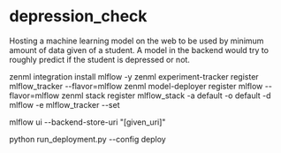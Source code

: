 # depression_check
Hosting a machine learning model on the web to be used by minimum amount of data given of a student. A model in the backend would try to roughly predict if the student is depressed or not.


zenml integration install mlflow -y
zenml experiment-tracker register mlflow_tracker --flavor=mlflow
zenml model-deployer register mlflow --flavor=mlflow
zenml stack register mlflow_stack -a default -o default -d mlflow -e mlflow_tracker --set

mlflow ui --backend-store-uri "[given_uri]"

python run_deployment.py --config deploy
